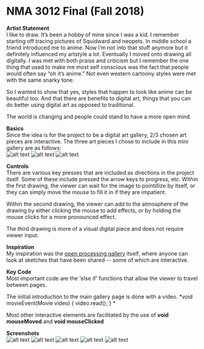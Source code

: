 # NMA 3012 Final (Fall 2018)

**Artist Statement**<br>
I like to draw. It’s been a hobby of mine since I was a kid. I remember starting off tracing pictures of Squidward and neopets. In middle school a friend introduced me to anime. Now I’m not into that stuff anymore but it definitely influenced my artstyle a lot. Eventually I moved onto drawing all digitally. I was met with both praise and criticism but I remember the one thing that used to make me most self conscious was the fact that people would often say “oh it’s anime.” Not even western cartoony styles were met with the same snarky tone.

So I wanted to show that yes, styles that happen to look like anime can be beautiful too. And that there are benefits to digital art, things that you can do better using digital art as opposed to  traditional. 

The world is changing and people could stand to have a more open mind. 


**Basics**<br>
Since the idea is for the project to be a digital art gallery, 2/3 chosen art pieces are interactive. 
The three art pieces I chose to include in this mini gallery are as follows:<br>
![alt text](https://66.media.tumblr.com/e0c4851c2ae54074e3ff5d66b0316457/tumblr_pjcyva2L3P1rdqc46o1_540.jpg)
![alt text](https://66.media.tumblr.com/3be682e6458a7ebf05f5190895faba79/tumblr_pjcyva2L3P1rdqc46o2_540.png)
![alt text](https://66.media.tumblr.com/fb517aac7501f0027908073deb116de5/tumblr_pjcyva2L3P1rdqc46o3_540.png)

**Controls**<br>
There are various key presses that are included as directions in the project itself. Some of these include pressed the arrow keys to progress, etc. 
Within the first drawing, the viewer can wait for the image to pointillize by itself, or they can simply move the mouse to fill it in if they are impatient. 

Within the second drawing, the viewer can add to the atmosphere of the drawing by either clicking the mouse to add effects, or by holding the mouse clicks for a more pronounced effect. 

The third drawing is more of a visual digital piece and does not require viewer input. 

**Inspiration**<br>
My inspiration was the [open processing gallery](https://www.openprocessing.org/browse/#) itself, where anyone can look at sketches that have been shared -- some of which are interactive. 

**Key Code**<br>
Most important code are the 'else if' functions that allow the viewer to travel between pages.

The initial introduction to the main gallery page is done with a video. 
*void movieEvent(Movie video) {
  video.read();
} *

Most other interactive elements are facilitated by the use of **void mouseMoved** and **void mouseClicked**

**Screenshots**<br>
![alt text](https://66.media.tumblr.com/4caf93dda46d018b559c0dff8f17ba1c/tumblr_pjcz837h2m1rdqc46o1_540.png)
![alt text](https://66.media.tumblr.com/770df999340432e66947822bca01491a/tumblr_pjczceLGqO1rdqc46o1_1280.png)
![alt text](https://66.media.tumblr.com/2947204e304ec7780e4558e559d7c948/tumblr_pjczceLGqO1rdqc46o4_1280.png)
![alt text](https://66.media.tumblr.com/b2b780e819f26ca27290f8bbf0c4139c/tumblr_pjczceLGqO1rdqc46o3_1280.png)
![alt text](https://66.media.tumblr.com/475c27203734c93a65d0c61c6647028f/tumblr_pjczceLGqO1rdqc46o2_1280.png)
